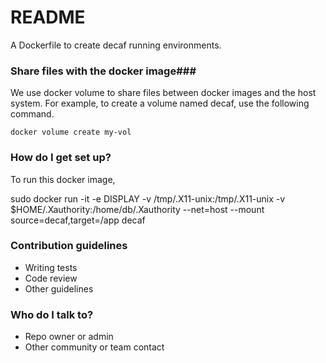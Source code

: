 # README #

A Dockerfile to create decaf running environments.



### Share files with the docker image###

We use docker volume to share files between docker images and the host system. For example, to create a volume named decaf, use the following command.

`docker volume create my-vol`

### How do I get set up? ###


To run this docker image, 


sudo docker run -it -e  DISPLAY -v /tmp/.X11-unix:/tmp/.X11-unix -v $HOME/.Xauthority:/home/db/.Xauthority --net=host --mount source=decaf,target=/app decaf


### Contribution guidelines ###

* Writing tests
* Code review
* Other guidelines

### Who do I talk to? ###

* Repo owner or admin
* Other community or team contact
